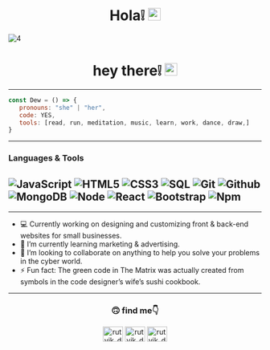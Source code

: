 <h1 align="center"> Hola❕ <img src="https://media.giphy.com/media/hvRJCLFzcasrR4ia7z/giphy.gif" width="25px"> </h1>

![4](https://user-images.githubusercontent.com/66441544/166118556-550b3d52-eeee-4906-83f1-02fd33596991.jpg)

<h1 align="center"> hey there❕ <img src="https://media.giphy.com/media/hvRJCLFzcasrR4ia7z/giphy.gif" width="25px"> </h1>

---
```js
const Dew = () => {
   pronouns: "she" | "her",
   code: YES,
   tools: [read, run, meditation, music, learn, work, dance, draw,]
}
```


---
### Languages & Tools

![JavaScript](https://img.shields.io/badge/-JavaScript-000000?style=flat&logo=javascript)
![HTML5](https://img.shields.io/badge/-HTML5-000000?style=flat&logo=html5)
![CSS3](https://img.shields.io/badge/-CSS-000000?style=flat&logo=css3)
![SQL](https://img.shields.io/badge/-SQL-000000?style=flat&logo=mysql)
![Git](https://img.shields.io/badge/-Git-000000?style=flat&logo=git)
![Github](https://img.shields.io/badge/-Github-000000?style=flat&logo=github) 
![MongoDB](https://img.shields.io/badge/-MongoDB-000000?style=flat&logo=mongodb)
![Node](https://img.shields.io/badge/-Node-000000?style=flat&logo=node.js)
![React](https://img.shields.io/badge/-React-000000?style=flat&logo=react)
![Bootstrap](https://img.shields.io/badge/-Bootstrap-000000?style=flat&logo=bootstrap)
![Npm](https://img.shields.io/badge/-Npm-000000?style=flat&logo=npm)
---



---

- 💻  Currently working on designing and customizing front & back-end websites for small businesses.
- 🌱 I’m currently learning marketing & advertising.
- 👯 I’m looking to collaborate on anything to help you solve your problems in the cyber world.
- ⚡ Fun fact: The green code in The Matrix was actually created from symbols in the code designer’s wife’s sushi cookbook.


---
<h3 align="center">🙃 find me👇</h3>
<p align="center">
<a href="https://www.instagram.com/rosseo/" target="blank"><img align="center" src="https://cdn.jsdelivr.net/npm/simple-icons@3.0.1/icons/instagram.svg" alt="rutvik_dev.desg" height="30" width="40" /></a>
<a href="https://www.facebook.com/rocio.rios.589" target="blank"><img align="center" src="https://cdn.jsdelivr.net/npm/simple-icons@3.0.1/icons/facebook.svg" alt="rutvik_dev.desg" height="30" width="40" /></a>
<!-- <a href=" " target="blank"><img align="center" src="https://cdn.jsdelivr.net/npm/simple-icons@3.0.1/icons/twitter.svg" alt="rutvik_dev.desg" height="30" width="40" /></a> -->
<a href="https://www.linkedin.com/in/rocio-bautista-120a551a2/" target="blank"><img align="center" src="https://cdn.jsdelivr.net/npm/simple-icons@3.0.1/icons/linkedin.svg" alt="rutvik_dev.desg" height="30" width="40" /></a>
</p>




